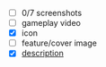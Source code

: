 - [ ] 0/7 screenshots
- [ ] gameplay video
- [x] icon
- [ ] feature/cover image
- [x] [description](https://github.com/velzevelt/heaven/blob/main/README.md)